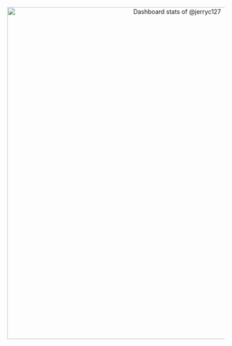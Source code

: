 <a href="https://next.ossinsight.io/widgets/official/compose-user-dashboard-stats?user_id=16351105" target="_blank" style="display: block" align="center">
  <picture>
    <source media="(prefers-color-scheme: dark)" srcset="https://next.ossinsight.io/widgets/official/compose-user-dashboard-stats/thumbnail.png?user_id=16351105&image_size=auto&color_scheme=dark" width="771" height="auto">
    <img alt="Dashboard stats of @jerryc127" src="https://next.ossinsight.io/widgets/official/compose-user-dashboard-stats/thumbnail.png?user_id=16351105&image_size=auto&color_scheme=light" width="771" height="auto">
  </picture>
</a>

<!--
**jerryc127/jerryc127** is a ✨ _special_ ✨ repository because its `README.md` (this file) appears on your GitHub profile.

Here are some ideas to get you started:

- 🔭 I’m currently working on ...
- 🌱 I’m currently learning ...
- 👯 I’m looking to collaborate on ...
- 🤔 I’m looking for help with ...
- 💬 Ask me about ...
- 📫 How to reach me: ...
- 😄 Pronouns: ...
- ⚡ Fun fact: ...
-->
